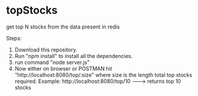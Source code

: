 # topStocks
get top N stocks from the data present in redis

Steps:

1) Download this repository.
2) Run "npm install" to install all the dependencies.
3) run command "node server.js"
4) Now either on browser or POSTMAN hit "http://localhost:8080/top/:size" where size is the length total top stocks required. Example: http://localhost:8080/top/10 ---> returns top 10 stocks 

